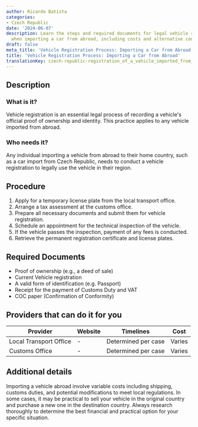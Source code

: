 ```yaml
---
author: Ricardo Batista
categories:
- Czech Republic
date: '2024-06-07'
description: Learn the steps and required documents for legal vehicle registration
  when importing a car from abroad, including costs and alternative considerations.
draft: false
meta_title: 'Vehicle Registration Process: Importing a Car from Abroad'
title: 'Vehicle Registration Process: Importing a Car from Abroad'
translationKey: czech-republic-registration_of_a_vehicle_imported_from_abroad
---
```



## Description
### What is it?
Vehicle registration is an essential legal process of recording a vehicle's official proof of ownership and identity. This practice applies to any vehicle imported from abroad.

### Who needs it?
Any individual importing a vehicle from abroad to their home country, such as a car import from Czech Republic, needs to conduct a vehicle registration to legally use the vehicle in their region. 

## Procedure
1. Apply for a temporary license plate from the local transport office.
2. Arrange a tax assessment at the customs office.
3. Prepare all necessary documents and submit them for vehicle registration.
4. Schedule an appointment for the technical inspection of the vehicle.
5. If the vehicle passes the inspection, payment of any fees is conducted.
6. Retrieve the permanent registration certificate and license plates.
   
## Required Documents
- Proof of ownership (e.g., a deed of sale)
- Current Vehicle registration
- A valid form of identification (e.g. Passport)
- Receipt for the payment of Customs Duty and VAT
- COC paper (Confirmation of Conformity)

## Providers that can do it for you

| Provider        |     Website               |     Timelines    |       Cost      |
| --------------- | ------------------------- |  :-------------: | :-------------: |
| Local Transport Office|    -        |      Determined per case      |        Varies       |
| Customs Office   |    -          |      Determined per case      |        Varies       |

## Additional details
Importing a vehicle abroad involve variable costs including shipping, customs duties, and potential modifications to meet local regulations. In some cases, it may be practical to sell your vehicle in the original country and purchase a new one in the destination country. Always research thoroughly to determine the best financial and practical option for your specific situation.